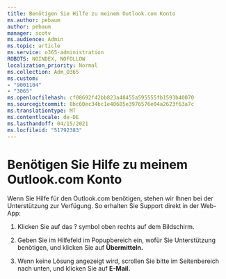 ```yaml
---
title: Benötigen Sie Hilfe zu meinem Outlook.com Konto
ms.author: pebaum
author: pebaum
manager: scotv
ms.audience: Admin
ms.topic: article
ms.service: o365-administration
ROBOTS: NOINDEX, NOFOLLOW
localization_priority: Normal
ms.collection: Adm_O365
ms.custom:
- "9001104"
- "3065"
ms.openlocfilehash: cf08692f42bb823a48455a595555fb1593b40070
ms.sourcegitcommit: 8bc60ec34bc1e40685e3976576e04a2623f63a7c
ms.translationtype: MT
ms.contentlocale: de-DE
ms.lasthandoff: 04/15/2021
ms.locfileid: "51792383"
---
```

# <a name="need-help-with-my-outlookcom-account"></a>Benötigen Sie Hilfe zu meinem Outlook.com Konto

Wenn Sie Hilfe für den Outlook.com benötigen, stehen wir Ihnen bei der Unterstützung zur Verfügung. So erhalten Sie Support direkt in der Web-App: 

1. Klicken Sie auf das ? symbol oben rechts auf dem Bildschirm. 

2. Geben Sie im Hilfefeld im Popupbereich ein, wofür Sie Unterstützung benötigen, und klicken Sie auf **Übermitteln.** 

3. Wenn keine Lösung angezeigt wird, scrollen Sie bitte im Seitenbereich nach unten, und klicken Sie auf **E-Mail.**
